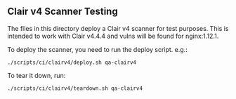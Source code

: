 ## Clair v4 Scanner Testing

The files in this directory deploy a Clair v4 scanner for test purposes. This is
intended to work with Clair v4.4.4 and vulns will be found for nginx:1.12.1.

To deploy the scanner, you need to run the deploy script. e.g.:

```
./scripts/ci/clairv4/deploy.sh qa-clairv4
```

To tear it down, run:

```
./scripts/ci/clairv4/teardown.sh qa-clairv4
```
